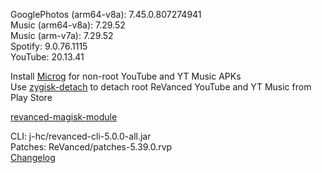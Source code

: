 GooglePhotos (arm64-v8a): 7.45.0.807274941  
Music (arm64-v8a): 7.29.52  
Music (arm-v7a): 7.29.52  
Spotify: 9.0.76.1115  
YouTube: 20.13.41  

Install [Microg](https://github.com/ReVanced/GmsCore/releases) for non-root YouTube and YT Music APKs  
Use [zygisk-detach](https://github.com/j-hc/zygisk-detach) to detach root ReVanced YouTube and YT Music from Play Store  

[revanced-magisk-module](https://github.com/j-hc/revanced-magisk-module)
  
CLI: j-hc/revanced-cli-5.0.0-all.jar  
Patches: ReVanced/patches-5.39.0.rvp  
[Changelog](https://github.com/ReVanced/revanced-patches/releases/tag/v5.39.0)  
